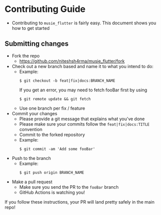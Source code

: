 # Contributing Guide

- Contributing to `musie_flutter` is fairly easy. This document shows you how to get started

## Submitting changes

- Fork the repo
  - <https://github.com/niteshsh4rma/musie_flutter/fork>
- Check out a new branch based and name it to what you intend to do:
  - Example:
    ````
    $ git checkout -b feat|fix|docs:BRANCH_NAME
    ````
    If you get an error, you may need to fetch fooBar first by using
    ````
    $ git remote update && git fetch
    ````
  - Use one branch per fix / feature
- Commit your changes
  - Please provide a git message that explains what you've done
  - Please make sure your commits follow the `feat|fix|docs:TITLE` convention
  - Commit to the forked repository
  - Example:
    ````
    $ git commit -am 'Add some fooBar'
    ````
- Push to the branch
  - Example:
    ````
    $ git push origin BRANCH_NAME
    ````
- Make a pull request
  - Make sure you send the PR to the <code>fooBar</code> branch
  - GitHub Actions is watching you!

If you follow these instructions, your PR will land pretty safely in the main repo!